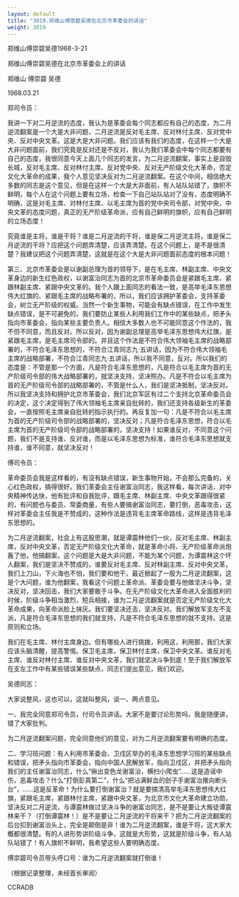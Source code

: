 ```yaml
---
layout: default
title: "3019.郑维山傅崇碧吴德在北京市革委会的讲话"
weight: 3019
---
```


郑维山傅崇碧吴德1968-3-21

郑维山傅崇碧吴德在北京市革委会上的讲话

郑维山 傅崇碧 吴德

1968.03.21

郑司令员：

我讲一下对二月逆流的态度，我认为是革委会每个同志都应有自己的态度，为二月逆流翻案是一个大是大非问题，二月逆流是反对毛主席、反对林付主席、反对党中央、反对中央文革。这是大是大非问题。我们应该有我们的态度，在这样一个大是大非问题面前，我们究竟是反对还是不反对，我认为我们革委会中每个同志都要有自己的态度，我很同意今天上面几个同志的发言，为二月逆流翻案，事实上是自毁长城，反对毛主席、反对林付主席、反对党中央、反对无产阶级文化大革命，否定文化大革命的成果，我个人意见坚决反对为二月逆流翻案。在这个中间，相信绝大多数的同志是这个意见，但是在这样一个大是大非面前，有人站队站错了，旗帜不鲜明，每个人在这个问题上要有立场，检查一下自己站队站对了没有，态度明确不明确，这是对毛主席、对林付主席、以毛主席为首的党中央司令部，对党中央，中央文革的态度问题，真正的无产阶级革命派，应有自己鲜明的旗帜，应有自己鲜明的立场态度！

究竟谁是主将，谁是干将？谁是二月逆流的干将，谁是保二月逆流主将，谁是保二月逆流的干将？应把这个问题弄清楚，应该弄清楚。在这个问题上，是不是很清楚？我建议把这个问题弄清楚，这就是在这个大是大非问题面前态度的根本问题！

第三、北京市革委会是以谢副总理为首的领导下，是在毛主席、林副主席、中央文革身边的新生红色政权，以谢富治同志为首的北京市革命委员会是紧跟毛主席、紧跟林副主席、紧跟中央文革的。我个人跟上面同志的看法一致，是高举毛泽东思想伟大红旗的、紧跟毛主席的战略布署的，所以，我们应该拥护革委会，支持革委会，树立无产阶级的权威。当然一个新生事物，可能会有缺点错误，在工作中发生缺点错误，是不可避免的，我们要防止某些人利用我们工作中的某些缺点，把矛头指向市革委会，指向某些主要负责人。相信大多数人也不可能同意这个作法的，我不但不同意，而且反对。所以反对，因为谢副总理是高举毛泽东思想伟大红旗，是紧跟毛主席，是毛主席司令部的。并且这个作法是不符合伟大领袖毛主席的战略部署的，不符合毛泽东思想的，不符合江青同志九·五讲话，因为不符合伟大领袖毛主席的战略部署，不符合江青同志九·五讲话，所以我不同意，反对。所以我们的态度是：不管是那一个方面，凡是符合毛泽东思想的，凡是符合以毛主席为首的无产阶级司令部的伟大战略部署的，就坚决支持，坚决照办。凡是不符合以毛主席为首的无产阶级司令部的战略部署的，不管是什么人，我们是坚决抵制，坚决反对。所以我坚决支持和拥护北京市革委会，我们北京军区有过二个支持北京革命委员会的决定，这个决定得到了伟大领袖毛主席亲自批转的，我们还支持各级新生的革委会，一直按照毛主席亲自批转的指示执行的。再反复加一句：凡是不符合以毛主席为首的无产阶级司令部的战略部署的，坚决反对；凡是符合毛泽东思想，符合以毛主席为首的无产阶级司令部的战略部署的，坚决支持！如果谁反对，不同意这个问题，我们不是支持谁、反对谁，而是以毛泽东思想为标准，谁符合毛泽东思想就支持谁，谁不同意，就坚决反对！

傅司令员：

革命委员会我是这样看的，有没有缺点错误，新生事物开始，不会那么完备的，关心红色政权，搞得很好。我们革委会主任谢富治同志，我这样看，每次讲话，对中央精神传达快，他有批评和自我批评，跟毛主席、林副主席、中央文革跟得很紧的，有问题也与委员、常委商量，有些人要搞谢富治同志，要打倒，恶毒攻击，这样对革委会主任我是不赞成的，这种作法是违背毛主席革命路线，这样是违背毛泽东思想的。

为二月逆流翻案，社会上有这股思潮，就是谭震林他们一伙，反对毛主席、林副主席，反对中央文革，否定无产阶级文化大革命，就是革命小将、无产阶级革命派炮轰了他，他搞翻案，这个问题是大是大非问题，不能为某个问题，为谭震林这个坏人翻案，我们是坚决不赞成的，谁要反对毛主席、反对林副主席、反对中央文革，我们上刀山，下火海也不怕，我们要和他干。最近掀起了一股为二月逆流翻案，这是个大问题，谁为他翻案，我看这个问题上革命派、革委会要与他做坚决斗争，坚决反对，坚决回击，我们大家要敢于斗争。在无产阶级文化大革命进入全面胜利的时候，阶级斗争相当激烈，短兵相接，谁为二月逆流翻案就是否定无产阶级文化大革命成果，向革命派脸上抹灰。我们要坚决还击，坚决反对。我们解放军支左不支派，凡是符合毛泽东思想的我们就支持，凡是不符合毛泽东思想的就不支持。这是原则和立场。

我们在毛主席、林付主席身边。但有哪些人进行挑拨，利用这，利用那，我们大家应该头脑清醒，提高警惕。保卫毛主席，保卫林付主席，保卫中央文革。谁反对毛主席、谁反对林付主席、谁反对中央文革，我们就坚决斗争到底！至于我们解放军在支左工作中有某些错误某些缺点，同志们提出意见，我们欢迎。

吴德同志：

大家说整风，这也可以，这就叫整风，谈一、两点意见。

一、我完全同意郑司令员，付司令员讲话。大家不是要讨论形势吗，我是随便讲，错了大家批判。

为二月逆流翻案问题，完全同意他们的意见，对为二月逆流翻案要有明确的态度。

二、学习班问题：有人利用市革委会、卫戍区举办的毛泽东思想学习班的某些缺点和错误，把矛头指向市革委会，指向中国人民解放军，指向卫戍区，并把矛头指向我们的主任谢富治同志，什么“揪出变色龙谢富治，横扫小爬虫”……这是造谣中伤，恶毒攻击？什么“打倒彭真第二”，什么“把沾满鲜血的刽子手谢富治推向断头台”，……这是反革命！为什么要打倒谢富治？就是要搞清高举毛泽东思想伟大红旗，紧跟毛主席，紧跟林付主席，紧跟中央文革，为北京市文化大革命建立功勋，坚决反对二月逆流，与谭震林做过坚决斗争的谢富治同志，是不是要让大叛徒谭震林来干？（打倒谭震林！）是不是要让二月逆流的干将来干？把为二月逆流翻案的后台扣到谢富治头上，完全是颠倒是非！谁为二月逆流翻案，谁是干将，这大家大概都很清楚。有的人讲形势讲阶级斗争，这就是大形势，这就是阶级斗争，有人站队站错了！有人旗帜不鲜明，我希望这些人要明确态度。

傅崇碧司令员带头呼口号：谁为二月逆流翻案就打倒谁！

（根据记录整理，未经首长审阅）

CCRADB

